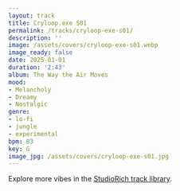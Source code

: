 ```yaml
---
layout: track
title: Cryloop.exe S01
permalink: /tracks/cryloop-exe-s01/
description: ''
image: /assets/covers/cryloop-exe-s01.webp
image_ready: false
date: 2025-01-01
duration: '2:43'
album: The Way the Air Moves
mood:
- Melancholy
- Dreamy
- Nostalgic
genre:
- lo-fi
- jungle
- experimental
bpm: 83
key: G
image_jpg: /assets/covers/cryloop-exe-s01.jpg
---
```


Explore more vibes in the [StudioRich track library](/tracks/).
